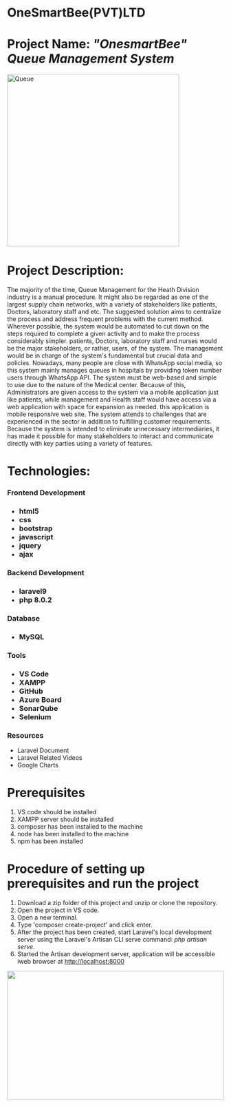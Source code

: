 <h1>OneSmartBee(PVT)LTD</h1>
<h1>Project Name: <i>"OnesmartBee" Queue Management System</i></h1>
<img alt="Queue" height="400px" src="https://www.google.com/search?q=queue+management+system&sxsrf=AJOqlzVO36Z2AUshtgPe9ZLR6QwnYhcdzw:1673592044278&source=lnms&tbm=isch&sa=X&ved=2ahUKEwiA97Ca-MP8AhXgyXMBHXN3AiQQ_AUoAXoECAEQAw&biw=1366&bih=568&dpr=1#imgrc=2655-xLxUCXhgM">

<h1>Project Description: </h1>
<p>The majority of the time, Queue Management for the Heath Division industry is a manual procedure. It might also be regarded as one of the largest supply chain networks, with a variety of stakeholders like patients, Doctors, laboratory staff and etc. The suggested solution aims to centralize the process and address frequent problems with the current method. Wherever possible, the system would be automated to cut down on the steps required to complete a given activity and to make the process considerably simpler.  patients, Doctors, laboratory staff and nurses  would be the major stakeholders, or rather, users, of the system. The management would be in charge of the system's fundamental but crucial data and policies.
Nowadays, many people are close with WhatsApp social media, so this system mainly manages queues in hospitals by providing token number users through WhatsApp API.
The system must be web-based and simple to use due to the nature of the Medical center. Because of this, Administrators are given access to the system via a mobile application just like patients, while management and Health staff would have access via a web application with space for expansion as needed. this  application is mobile responsive web site.
The system attends to challenges that are experienced in the sector in addition to fulfilling customer requirements. Because the system is intended to eliminate unnecessary intermediaries, it has made it possible for many stakeholders to interact and communicate directly with key parties using a variety of features.
</p>
<h1>Technologies: </h1>
<h3>Frontend Development<h3>
 <ul>
   <li>html5</li>
   <li>css</li>
   <li>bootstrap</li>
   <li>javascript</li>
   <li>jquery</li>
   <li>ajax</li>
 </ul>
 <h3>Backend Development<h3>
 <ul>
   <li>laravel9</li>
   <li>php 8.0.2</li>
 </ul>
 <h3>Database<h3>
   <ul>
     <li>MySQL</li>
   </ul>
 <h3>Tools<h3>
 <ul>
   <li>VS Code</li>
   <li>XAMPP</li>
   <li>GitHub</li>
   <li>Azure Board</li>
   <li>SonarQube</li>
   <li>Selenium</li>
 </ul>
  <h3>Resources</h3>
   <ul>
     <li>Laravel Document</li>
     <li>Laravel Related Videos</li>
     <li>Google Charts</li>
   </ul> 
 <h1>Prerequisites</h1>
   <ol>
     <li>VS code should be installed</li>
     <li>XAMPP server should be installed</li>
     <li>composer has been installed to the machine</li>
     <li>node has been installed to the machine</li>
     <li>npm has been installed</li>
   </ol>
   <h1>Procedure of setting up prerequisites and run the project</h1>
   <ol>
     <li>Download a zip folder of this project and unzip or clone the repository.</li>
     <li>Open the project in VS code.</li>
     <li>Open a new terminal.</li>
     <li>Type 'composer create-project' and click enter.</li>
     <li>After the project has been created, start Laravel's local development server using the Laravel's Artisan CLI serve command: <i>php artisan serve.</i></li>
     <li>Started the Artisan development server, application will be accessible iweb browser at <u>http://localhost:8000</u></li>
   </ol>
   <img width="100%" height="300px" src="https://images.pexels.com/photos/220201/pexels-photo-220201.jpeg?auto=compress&cs=tinysrgb&w=600">
